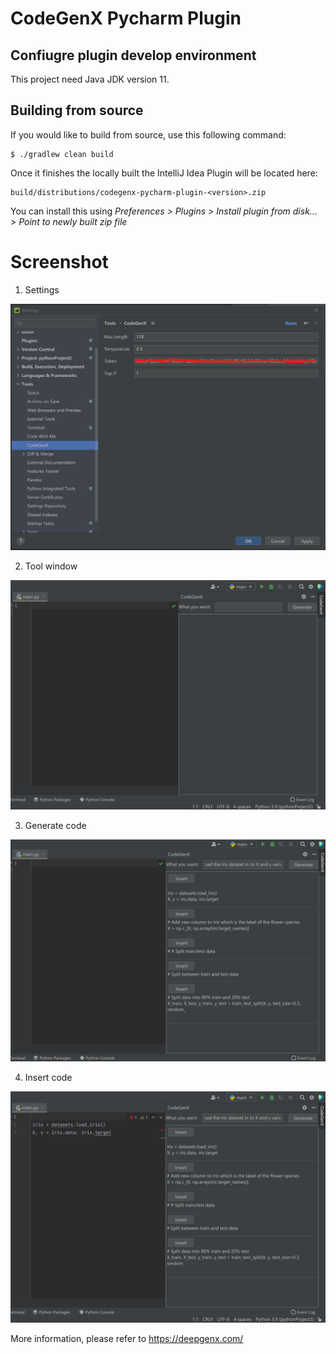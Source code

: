 # CodeGenX Pycharm Plugin

## Confiugre plugin develop environment
This project need Java JDK version 11.

## Building from source
If you would like to build from source, use this following command:

```
$ ./gradlew clean build
```

Once it finishes the locally built the IntelliJ Idea Plugin will be located here:

```
build/distributions/codegenx-pycharm-plugin-<version>.zip
```

You can install this using _Preferences > Plugins > Install plugin from disk... > Point to newly built zip file_

# Screenshot

1. Settings

![settings](/images/settings.png)

2. Tool window

![toolwindow](/images/toolwindow.png)

3. Generate code

![generatecode](/images/generatecode.png)

4. Insert code

![insertcode](/images/insertcode.png)

More information, please refer to https://deepgenx.com/